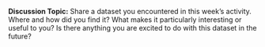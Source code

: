 **Discussion Topic:** Share a dataset you encountered in this week’s activity. Where and how did you find it? What makes it particularly interesting or useful to you? Is there anything you are excited to do with this dataset in the future?